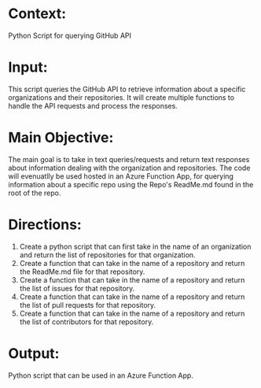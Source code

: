 # Context:
Python Script for querying GitHub API

# Input:
This script queries the GitHub API to retrieve information about a specific organizations and their repositories. It will create multiple functions to handle the API requests and process the responses.

# Main Objective:
The main goal is to take in text queries/requests and return text responses about information dealing with the organization and repositories.  The code will evenuatlly be used hosted in an Azure Function App, for querying information about a specific repo using the Repo's ReadMe.md found in the root of the repo.

# Directions:
1. Create a python script that can first take in the name of an organization and return the list of repositories for that organization.
2. Create a function that can take in the name of a repository and return the ReadMe.md file for that repository.
3. Create a function that can take in the name of a repository and return the list of issues for that repository.
4. Create a function that can take in the name of a repository and return the list of pull requests for that repository.
5. Create a function that can take in the name of a repository and return the list of contributors for that repository.

# Output:
Python script that can be used in an Azure Function App.

